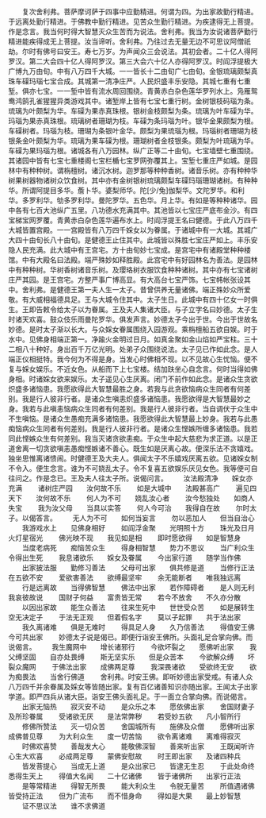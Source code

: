 <!-- { "loadSidebar": true } -->
　　复次舍利弗。菩萨摩诃萨于四事中应勤精进。何谓为四。为出家故勤行精进。于远离处勤行精进。于佛教中勤行精进。见苦众生勤行精进。为疾逮得无上菩提。作是念言。我当何时得大智慧灭众生苦而为说法。舍利弗。我当为汝说诸菩萨勤行精进能疾得成无上菩提。汝当谛听。舍利弗。乃往过去无量无边不可思议阿僧祇劫。尔时有佛号曰安王。寿七万岁。为声闻众三会说法。其初会者。二十亿人得阿罗汉。第二大会四十亿人得阿罗汉。第三大会六十亿人亦得阿罗汉。时阎浮提极大广博九万由旬。中有八万四千大城。一一皆长十二由旬广七由旬。金银琉璃颇梨真珠车磲玛瑙七宝合成。其城第一清净庄严。人民炽盛丰乐安隐。其城七重有七重堑。俱亦七宝。一一堑中皆有流水周回围绕。青黄赤白杂色莲华罗列水上。凫雁鸳鸯鸿鹄孔雀猩猩异类游戏其中。诸堑岸上皆有七宝七重行树。金树银枝码瑙为条。琉璃为叶颇梨为华。车磲为果赤真珠根。银树金枝颇梨为条。琉璃为叶车磲为华。玛瑙为果赤真珠根。琉璃树者珊瑚为枝。车磲为条玛瑙为叶。银华金果颇梨为根。车磲树者。玛瑙为枝。珊瑚为条银叶金华。颇梨为果琉瑙为根。玛瑙树者珊瑚为枝银条金叶颇梨为华。琉璃为果车磲为根。珊瑚树者金枝银条。颇梨为叶琉璃为华。车磲为果玛瑙为根。诸城各有八万园林。纵广正等二十由旬。七宝墙壁七重围绕。其诸园中皆有七宝七重楼阁七宝栏楯七宝罗网弥覆其上。宝堑七重庄严如城。是园林中有种种树。谓栴檀树。诸沉水树。迦罗那等种种香树。诸音乐树。亦有种种华树果树器物诸树众饮食树。其中亦有金树银树琉璃颇梨车磲玛瑙珊瑚诸树。有种种华。所谓阿提目多华。薝卜华。婆梨师华。陀[少/兔]伽梨华。文陀罗华。和利华。多罗利华。劬多罗利华。曼陀罗华。五色华。月上华。有如是等种种诸华。园中各有七百大池纵广五里。八功德水充满其中。其池皆以七宝庄严底布金沙。有四宝梯宝网罗覆。青黄赤白杂色莲华遍布水上。时阎浮提王名曰健德。于此八万四千大城皆置宫殿。一一宫殿皆有八万四千婇女以为眷属。于诸城中有一大城。其城广大四十由旬长八十由旬。是健德王止住其中。此城皆以殊胜七宝庄严如上。丰乐安隐人民充满。此大城中有王宫宅。方十由旬妙七宝成。是宫宅中有诸殿堂种种楼馆。中有大殿名曰法殿。端严殊妙如释胜殿。此宫宅中有好园林名为善法。是园林中有种种树。华树香树诸音乐树。及璎珞树衣服饮食种种诸树。其中亦有七宝诸树庄严其园。是王宫宅。方整严事广博高显。有大高台七宝严饰。七宝帏帐张设其中。舍利弗。是健德王第一夫人生一太子。昔曾供养无量诸佛。端正殊妙众所爱敬。有大威相福德具足。王与大城令住其中。太子生日。此城中有四十亿女一时俱生。王即告敕令给太子以为眷属。王及夫人集诸大臣。与子立字名曰妙德。太子生时诸天欢喜。鼓众伎乐雨曼陀罗华。俱发声言。妙德太子今出于世。今出于世故名妙德。是时太子渐以长大。与众婇女眷属围绕入园游观。乘栴檀船五欲自娱。时于水中。见佛身相端正第一。净踰火金明过日月。如真金聚如金山焰如严宝柱。三十二相八十种好。身出百千万亿光明。处弟子众围绕说法。太子见已作如此念。是人端正仪相挺特。我今何为不得是身。当发心时佛相不现。以不见故心生忧恼。便不复与婇女娱乐。不近女色。从船而下上七宝楼。结加趺坐心自念言。何时当得如佛身相。时诸婇女欲来娱乐。太子遥见心生厌离。闭门不前作如此念。是诸众生贪欲炽盛多诸恼患。我愿欲得此大智慧最胜之身。若我与此贪欲恼病众生同者有何差别。我是行人彼非行者。是诸众生嗔恚炽盛多诸恼患。我愿欲得是大智慧最妙之身。我若与此嗔恚恼病众生同者有何差别。我是行人彼非行者。当自调伏于众生中不生嗔恼。是诸众生愚痴充满多诸恼患。我愿欲得此大智慧最上妙身。我若与此愚痴恼病众生同者有何差别。我是行人彼非行者。是诸众生悭嫉所缠多诸恼患。我若同此悭嫉众生有何差别。我当灭诸贪欲恚痴。于众生中起大慈悲为求正道。以是正道舍离一切贪欲嗔恚愚痴悭嫉诸不善心。既生如是厌离心故。便深乐法不贪嬉戏。独坐思惟离诸愦闹。时健德王及大夫人。俱闻太子不乐嬉戏厌离五欲。见诸婇女制不令入。便生念言。谁为不可娆乱太子。令不复喜五欲娱乐厌见女色。我等便可自往问之。作是念已。王及夫人往太子所。说偈问言。
　　汝法殿清净　　婇女亦充满
　　诸树庄严园　　汝何故不乐
　　如是大城中　　法殿甚高广
　　遍见四天下　　汝何故不乐
　　何人为不可　　娆乱汝心者
　　汝今愁独处　　如商人失宝
　　我为汝父母　　当具以实答
　　何人今可治　　我得自在故
　　尔时太子。以偈答言。
　　无人为不可　　如何当妄言
　　勿以恶加人　　但当自治心
　　我游戏水上　　见佛身相好
　　如阎浮金聚　　光明照十方
　　珠光及日月　　火灯星宿光
　　佛光映不现　　我见如是相
　　即时愿欲得　　如是智慧身
　　当度老病死　　痴恼苦众生
　　得身相智慧　　势力不思议
　　当广利众生　　令得出生死
　　我息诸欲乐　　婇女及眷属
　　今出家行道　　随学当作佛
　　出家披法服　　勤修习善法
　　父母可出家　　俱共修是道
　　当修行正法　　在五欲不安
　　爱欲害善法　　欲缚最坚牢
　　余无能断者　　唯我独远离
　　行是远离故　　当得佛智慧
　　佛法中出家　　若作障碍者
　　是人则无利　　我哀彼故说
　　国财子何益　　富贵皆无常
　　若今不放舍　　不久亦分散
　　以因出家故　　能生众善法
　　往来生死中　　世世受众苦
　　如是展转生　　空无决定子
　　于法无正观　　但着假名字
　　莫以子起罪　　共于法出家
　　我久离诸难　　俱是无难时
　　得具足人身　　久乃信善法
　　得值安王佛　　今可共出家
　　妙德太子说是偈已。即便行诣安王佛所。头面礼足合掌向佛。而说偈言。
　　我生魔网中　　增长诸邪行
　　今欲坏裂之　　愿佛听出家
　　我父缚坚固　　自亦处畏缚
　　斯无坚实乐　　但是众苦本
　　今欲解众缚　　坏裂众魔网
　　于佛法出家　　成佛两足尊
　　我深畏诸欲　　受欲终无安
　　欲为痴畏法　　当舍行佛道
　　舍利弗。时安王佛。即听妙德出家受戒。有诸人众八万四千并余眷属及婇女等皆随出家。复有百亿诸善知识亦随出家。王闻太子出家学道。即严四兵从诸大臣。诣安王佛头面礼足。于一面立合掌向佛。而说偈言。
　　出家无恼热　　寂灭安不动
　　是众乐之本　　愿依佛出家
　　舍国财妻子　　及所珍眷属
　　受诸欲无厌　　是法常弊秽
　　若受妙五欲　　凡小智所行
　　修佛所赞法　　灭一切众苦
　　舍国城所有　　施佛及众僧
　　愿佛听出家　　成佛普见尊
　　为大利众生　　度一切苦恼
　　欲令离诸难　　离难得寂灭
　　时佛欢喜赞　　善哉发大心
　　能敬佛深智　　善来听出家
　　王既闻听许　　心生大欢喜
　　必成两足尊　　蒙佛安慰故
　　时王即出家　　及诸四种兵
　　皆发菩提心　　当成无上道
　　是众出家已　　皆逮无生忍
　　于此处命终　　悉得生天上
　　得值大名闻　　二十亿诸佛
　　皆于诸佛所　　出家行正法
　　是等常精进　　得智无所畏
　　能大利众生　　令脱无量苦
　　所值遇诸佛　　皆受持正法
　　但为广流布　　而不惜身命
　　得如是大果　　最上妙智慧
　　证不思议法　　谁不求佛道
